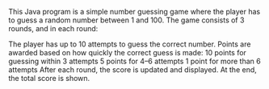 This Java program is a simple number guessing game where the player has to guess a random number between 1 and 100. The game consists of 3 rounds, and in each round:

The player has up to 10 attempts to guess the correct number.
Points are awarded based on how quickly the correct guess is made:
10 points for guessing within 3 attempts
5 points for 4–6 attempts
1 point for more than 6 attempts
After each round, the score is updated and displayed. At the end, the total score is shown.

